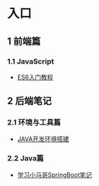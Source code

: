 # 入口

## 1 前端篇

### 1.1 JavaScript
- [ES6入门教程](https://learnerhu.github.io/es6/)


## 2 后端笔记

### 2.1 环境与工具篇
- [JAVA开发环境搭建](https://learnerhu.github.io/JavaDeVEnvironment/)

### 2.2 Java篇
- [学习小马哥SpringBoot笔记](https://learnerhu.github.io/XmgSpringBoot/)